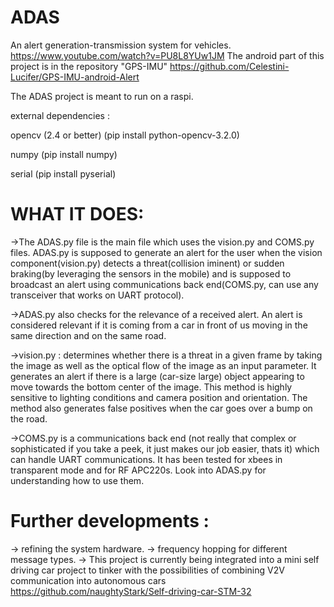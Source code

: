 # ADAS
An alert generation-transmission system for vehicles. https://www.youtube.com/watch?v=PU8L8YUw1JM
The android part of this project is in the repository "GPS-IMU" https://github.com/Celestini-Lucifer/GPS-IMU-android-Alert

The ADAS project is meant to run on a raspi.

external dependencies : 

opencv (2.4 or better) (pip install python-opencv-3.2.0)

numpy (pip install numpy)

serial (pip install pyserial)

# WHAT IT DOES:
->The ADAS.py file is the main file which uses the vision.py and COMS.py files. 
ADAS.py is supposed to generate an alert for the user when the vision component(vision.py) detects a threat(collision iminent) or sudden braking(by leveraging the sensors in the mobile) and is supposed to broadcast an alert using communications back end(COMS.py, can use any transceiver that works on UART protocol). 

->ADAS.py also checks for the relevance of a received alert. An alert is considered relevant if it is coming from a car in front of us moving in the same direction and on the same road. 

->vision.py : determines whether there is a threat in a given frame by taking the image as well as the optical flow of the image as an input parameter. It generates an alert if there is a large (car-size large) object appearing to move towards the bottom center of the image. This method is highly sensitive to lighting conditions and camera position and orientation. The method also generates false positives when the car goes over a bump on the road.

->COMS.py is a communications back end (not really that complex or sophisticated if you take a peek, it just makes our job easier, thats it) which can handle UART communications. It has been tested for xbees in transparent mode and for RF APC220s. Look into ADAS.py for understanding how to use them.

# Further developments : 
-> refining the system hardware.
-> frequency hopping for different message types.
-> This project is currently being integrated into a mini self driving car project to tinker with the possibilities of combining V2V communication into autonomous cars https://github.com/naughtyStark/Self-driving-car-STM-32
